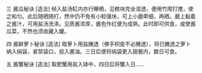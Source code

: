 三 酱瓜秘诀
[造法]
倾入盐汤缸内亦行曝晒，见糕块完全湿透，便用竹爬打搅，使之和匀。此后随晒随打，然中仍不免有小粒强块，可上小磨牵细，再晒。磨上黏着之酱汁，可用盐汤洗涤。见质酱浓厚，酱色作红便为成熟。此时即可供食，或使酱瓜菜，不然也须收藏入罐。

四 酱鲜萝卜秘诀
[造法]
取萝卜用盐腌透（佛手枳皮不必腌透），将已腌透之萝卜纳入绢袋，紧禁袋口，投入酱油。三日后便将绢袋更入甜酱内，数日可食。

五 酱蟹秘诀
[造法]
取肥蟹用盐入钵中，四日后将蟹入日……